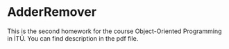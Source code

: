 # AdderRemover
This is the second homework for the course Object-Oriented Programming in İTÜ. You can find description in the pdf file.

